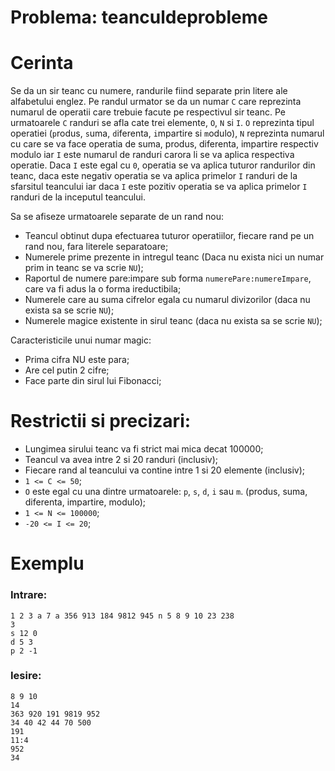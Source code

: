 # Problema: teanculdeprobleme
# Cerinta

Se da un sir teanc cu numere, randurile fiind separate prin litere ale alfabetului englez. Pe randul urmator se da un numar `C` care reprezinta numarul de operatii care trebuie facute pe respectivul sir teanc. Pe urmatoarele `C` randuri se afla cate trei elemente, `O`, `N` si `I`. `O` reprezinta tipul operatiei (`p`rodus, `s`uma, `d`iferenta, `i`mpartire si `m`odulo), `N` reprezinta numarul cu care se va face operatia de suma, produs, diferenta, impartire respectiv modulo iar `I` este numarul de randuri carora li se va aplica respectiva operatie. Daca `I` este egal cu `0`, operatia se va aplica tuturor randurilor din teanc, daca este negativ operatia se va aplica primelor `I` randuri de la sfarsitul teancului iar daca `I` este pozitiv operatia se va aplica primelor `I` randuri de la inceputul teancului.

Sa se afiseze urmatoarele separate de un rand nou:
   - Teancul obtinut dupa efectuarea tuturor operatiilor, fiecare rand pe un rand nou, fara literele separatoare;
   - Numerele prime prezente in intregul teanc (Daca nu exista nici un numar prim in teanc se va scrie `NU`);
   - Raportul de numere pare:impare sub forma `numerePare:numereImpare`, care va fi adus la o forma ireductibila;
   - Numerele care au suma cifrelor egala cu numarul divizorilor (daca nu exista sa se scrie `NU`);
   - Numerele magice existente in sirul teanc (daca nu exista sa se scrie `NU`);

Caracteristicile unui numar magic:
   - Prima cifra NU este para;
   - Are cel putin 2 cifre;
   - Face parte din sirul lui Fibonacci;


# Restrictii si precizari:
 - Lungimea sirului teanc va fi strict mai mica decat 100000;
 - Teancul va avea intre 2 si 20 randuri (inclusiv);
 - Fiecare rand al teancului va contine intre 1 si 20 elemente (inclusiv);
 - `1 <= C <= 50`;
 - `O` este egal cu una dintre urmatoarele: `p`, `s`, `d`, `i` sau `m`. (produs, suma, diferenta, impartire, modulo);
 - `1 <= N <= 100000`;
 - `-20 <= I <= 20`;

# Exemplu
### Intrare:
```
1 2 3 a 7 a 356 913 184 9812 945 n 5 8 9 10 23 238
3
s 12 0
d 5 3
p 2 -1
```

### Iesire:
```
8 9 10
14
363 920 191 9819 952
34 40 42 44 70 500
191
11:4
952
34
```
